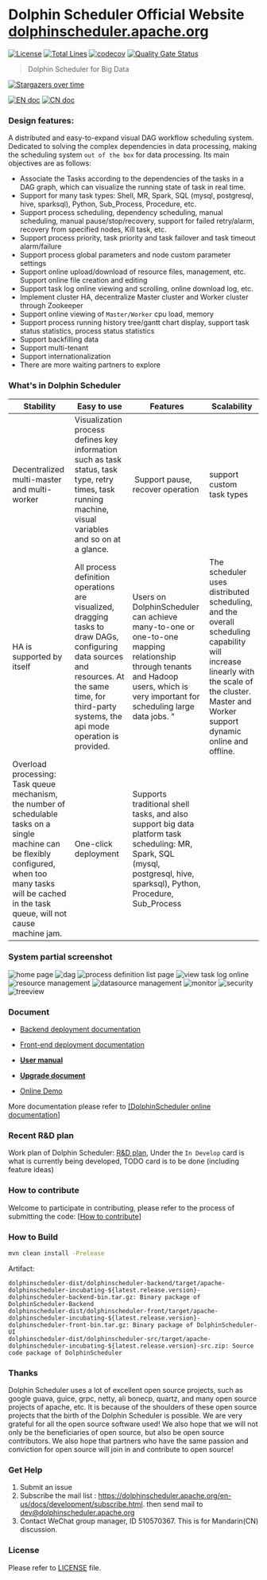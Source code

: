 Dolphin Scheduler Official Website
[dolphinscheduler.apache.org](https://dolphinscheduler.apache.org)
============
[![License](https://img.shields.io/badge/license-Apache%202-4EB1BA.svg)](https://www.apache.org/licenses/LICENSE-2.0.html)
[![Total Lines](https://tokei.rs/b1/github/apache/Incubator-DolphinScheduler?category=lines)](https://github.com/apache/Incubator-DolphinScheduler)
[![codecov](https://codecov.io/gh/apache/incubator-dolphinscheduler/branch/dev/graph/badge.svg)](https://codecov.io/gh/apache/incubator-dolphinscheduler/branch/dev)
[![Quality Gate Status](https://sonarcloud.io/api/project_badges/measure?project=apache-dolphinscheduler&metric=alert_status)](https://sonarcloud.io/dashboard?id=apache-dolphinscheduler)


> Dolphin Scheduler for Big Data

[![Stargazers over time](https://starchart.cc/apache/incubator-dolphinscheduler.svg)](https://starchart.cc/apache/incubator-dolphinscheduler)

[![EN doc](https://img.shields.io/badge/document-English-blue.svg)](README.md)
[![CN doc](https://img.shields.io/badge/文档-中文版-blue.svg)](README_zh_CN.md)


### Design features:

A distributed and easy-to-expand visual DAG workflow scheduling system. Dedicated to solving the complex dependencies in data processing, making the scheduling system `out of the box` for data processing.
Its main objectives are as follows:

 - Associate the Tasks according to the dependencies of the tasks in a DAG graph, which can visualize the running state of task in real time.
 - Support for many task types: Shell, MR, Spark, SQL (mysql, postgresql, hive, sparksql), Python, Sub_Process, Procedure, etc.
 - Support process scheduling, dependency scheduling, manual scheduling, manual pause/stop/recovery, support for failed retry/alarm, recovery from specified nodes, Kill task, etc.
 - Support process priority, task priority and task failover and task timeout alarm/failure
 - Support process global parameters and node custom parameter settings
 - Support online upload/download of resource files, management, etc. Support online file creation and editing
 - Support task log online viewing and scrolling, online download log, etc.
 - Implement cluster HA, decentralize Master cluster and Worker cluster through Zookeeper
 - Support online viewing of `Master/Worker` cpu load, memory
 - Support process running history tree/gantt chart display, support task status statistics, process status statistics
 - Support backfilling data
 - Support multi-tenant
 - Support internationalization
 - There are more waiting partners to explore


### What's in Dolphin Scheduler

 Stability | Easy to use | Features | Scalability |
 -- | -- | -- | --
Decentralized multi-master and multi-worker | Visualization process defines key information such as task status, task type, retry times, task running machine, visual variables and so on at a glance.  |  Support pause, recover operation | support custom task types
HA is supported by itself | All process definition operations are visualized, dragging tasks to draw DAGs, configuring data sources and resources. At the same time, for third-party systems, the api mode operation is provided. | Users on DolphinScheduler can achieve many-to-one or one-to-one mapping relationship through tenants and Hadoop users, which is very important for scheduling large data jobs. " | The scheduler uses distributed scheduling, and the overall scheduling capability will increase linearly with the scale of the cluster. Master and Worker support dynamic online and offline.
Overload processing: Task queue mechanism, the number of schedulable tasks on a single machine can be flexibly configured, when too many tasks will be cached in the task queue, will not cause machine jam. | One-click deployment | Supports traditional shell tasks, and also support big data platform task scheduling: MR, Spark, SQL (mysql, postgresql, hive, sparksql), Python, Procedure, Sub_Process |  |


### System partial screenshot

![home page](https://user-images.githubusercontent.com/15833811/75218288-bf286400-57d4-11ea-8263-d639c6511d5f.jpg)
![dag](https://user-images.githubusercontent.com/15833811/75236750-3374fe80-57f9-11ea-857d-62a66a5a559d.png)
![process definition list page](https://user-images.githubusercontent.com/15833811/75216886-6f479e00-57d0-11ea-92dd-66e7640a186f.png)
![view task log online](https://user-images.githubusercontent.com/15833811/75216924-9900c500-57d0-11ea-91dc-3522a76bdbbe.png)
![resource management](https://user-images.githubusercontent.com/15833811/75216984-be8dce80-57d0-11ea-840d-58546edc8788.png)
![datasource management](https://user-images.githubusercontent.com/15833811/75217041-cfd6db00-57d0-11ea-8451-8b376d0dc8f1.png)
![monitor](https://user-images.githubusercontent.com/15833811/75217091-fac12f00-57d0-11ea-9665-d8dc19813707.png)
![security](https://user-images.githubusercontent.com/15833811/75236441-bfd2f180-57f8-11ea-88bd-f24311e01b7e.png)
![treeview](https://user-images.githubusercontent.com/15833811/75217191-3fe56100-57d1-11ea-8856-f19180d9a879.png)
### Document

- <a href="https://dolphinscheduler.apache.org/en-us/docs/1.2.0/user_doc/backend-deployment.html" target="_blank">Backend deployment documentation</a>

- <a href="https://dolphinscheduler.apache.org/en-us/docs/1.2.0/user_doc/frontend-deployment.html" target="_blank">Front-end deployment documentation</a>

- [**User manual**](https://dolphinscheduler.apache.org/en-us/docs/1.2.0/user_doc/system-manual.html?_blank "System manual")

- [**Upgrade document**](https://dolphinscheduler.apache.org/en-us/docs/1.2.0/user_doc/upgrade.html?_blank "Upgrade document")

- <a href="http://106.75.43.194:8888" target="_blank">Online Demo</a>

More documentation please refer to <a href="https://dolphinscheduler.apache.org/en-us/docs/1.2.0/user_doc/quick-start.html" target="_blank">[DolphinScheduler online documentation]</a>

### Recent R&D plan
Work plan of Dolphin Scheduler: [R&D plan](https://github.com/apache/incubator-dolphinscheduler/projects/1), Under the `In Develop` card is what is currently being developed, TODO card is to be done (including feature ideas)

### How to contribute

Welcome to participate in contributing, please refer to the process of submitting the code:
[[How to contribute](https://dolphinscheduler.apache.org/en-us/docs/development/contribute.html)]

### How to Build

```bash
mvn clean install -Prelease
```

Artifact:

```
dolphinscheduler-dist/dolphinscheduler-backend/target/apache-dolphinscheduler-incubating-${latest.release.version}-dolphinscheduler-backend-bin.tar.gz: Binary package of DolphinScheduler-Backend
dolphinscheduler-dist/dolphinscheduler-front/target/apache-dolphinscheduler-incubating-${latest.release.version}-dolphinscheduler-front-bin.tar.gz: Binary package of DolphinScheduler-UI
dolphinscheduler-dist/dolphinscheduler-src/target/apache-dolphinscheduler-incubating-${latest.release.version}-src.zip: Source code package of DolphinScheduler
```

### Thanks

Dolphin Scheduler uses a lot of excellent open source projects, such as google guava, guice, grpc, netty, ali bonecp, quartz, and many open source projects of apache, etc.
It is because of the shoulders of these open source projects that the birth of the Dolphin Scheduler is possible. We are very grateful for all the open source software used! We also hope that we will not only be the beneficiaries of open source, but also be open source contributors. We also hope that partners who have the same passion and conviction for open source will join in and contribute to open source!

### Get Help
1. Submit an issue
1. Subscribe the mail list : https://dolphinscheduler.apache.org/en-us/docs/development/subscribe.html.  then send mail to dev@dolphinscheduler.apache.org
1. Contact WeChat group manager, ID 510570367. This is for Mandarin(CN) discussion.

### License
Please refer to [LICENSE](https://github.com/apache/incubator-dolphinscheduler/blob/dev/LICENSE) file.

